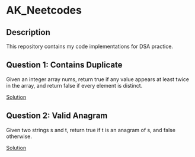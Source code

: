 # AK_Neetcodes

## Description
This repository contains my code implementations for DSA practice.

## Question 1: Contains Duplicate
Given an integer array nums, return true if any value appears at least twice in the array, and return false if every element is distinct.

[Solution](https://github.com/AmjadKudsi/AK_Neetcodes/blob/main/Question%201%3A%20Contains%20Duplicate)

## Question 2: Valid Anagram
Given two strings s and t, return true if t is an anagram of s, and false otherwise.

[Solution](https://github.com/AmjadKudsi/AK_Neetcodes/blob/main/Question%202%3A%20Valid%20Anagram)
